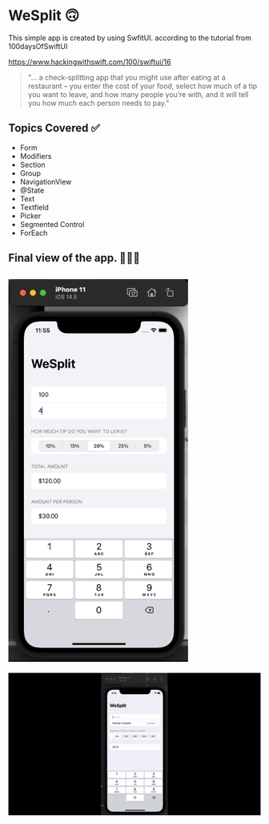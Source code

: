 # WeSplit 🙃
This simple app is created by using SwfitUI. according to the tutorial from 100daysOfSwiftUI

https://www.hackingwithswift.com/100/swiftui/16

> "... a check-splitting app that you might use after eating at a restaurant – you enter the cost of your food, select how much of a tip you want to leave, and how many people you’re with, and it will tell you how much each person needs to pay."
> 

## Topics Covered ✅
* Form
* Modifiers 
* Section
* Group 
* NavigationView
* @State 
* Text 
* Textfield
* Picker 
* Segmented Control
* ForEach

## Final view of the app. 🧑🏼‍💻

![](https://github.com/SAM-ITH/wesplit/blob/main/Screenshots/we%20split%20v2.0.png)
---
![](https://github.com/SAM-ITH/wesplit/blob/main/Screenshots/WeSplit.gif)
